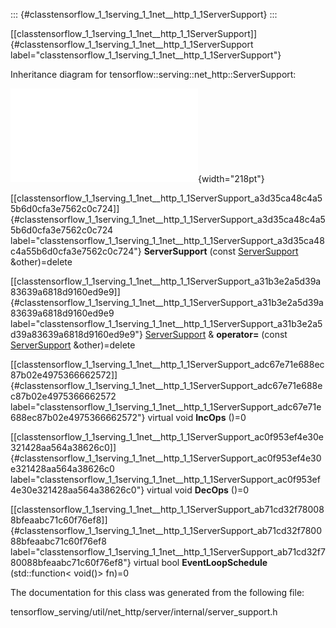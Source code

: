::: {#classtensorflow_1_1serving_1_1net__http_1_1ServerSupport}
:::

[\[classtensorflow\_1\_1serving\_1\_1net\_\_http\_1\_1ServerSupport\]]{#classtensorflow_1_1serving_1_1net__http_1_1ServerSupport
label="classtensorflow_1_1serving_1_1net__http_1_1ServerSupport"}

Inheritance diagram for tensorflow::serving::net\_http::ServerSupport:

![image](classtensorflow_1_1serving_1_1net__http_1_1ServerSupport__inherit__graph.pdf){width="218pt"}

[\[classtensorflow\_1\_1serving\_1\_1net\_\_http\_1\_1ServerSupport\_a3d35ca48c4a55b6d0cfa3e7562c0c724\]]{#classtensorflow_1_1serving_1_1net__http_1_1ServerSupport_a3d35ca48c4a55b6d0cfa3e7562c0c724
label="classtensorflow_1_1serving_1_1net__http_1_1ServerSupport_a3d35ca48c4a55b6d0cfa3e7562c0c724"}
**ServerSupport** (const
[ServerSupport](#classtensorflow_1_1serving_1_1net__http_1_1ServerSupport)
&other)=delete

[\[classtensorflow\_1\_1serving\_1\_1net\_\_http\_1\_1ServerSupport\_a31b3e2a5d39a83639a6818d9160ed9e9\]]{#classtensorflow_1_1serving_1_1net__http_1_1ServerSupport_a31b3e2a5d39a83639a6818d9160ed9e9
label="classtensorflow_1_1serving_1_1net__http_1_1ServerSupport_a31b3e2a5d39a83639a6818d9160ed9e9"}
[ServerSupport](#classtensorflow_1_1serving_1_1net__http_1_1ServerSupport)
& **operator=** (const
[ServerSupport](#classtensorflow_1_1serving_1_1net__http_1_1ServerSupport)
&other)=delete

[\[classtensorflow\_1\_1serving\_1\_1net\_\_http\_1\_1ServerSupport\_adc67e71e688ec87b02e4975366662572\]]{#classtensorflow_1_1serving_1_1net__http_1_1ServerSupport_adc67e71e688ec87b02e4975366662572
label="classtensorflow_1_1serving_1_1net__http_1_1ServerSupport_adc67e71e688ec87b02e4975366662572"}
virtual void **IncOps** ()=0

[\[classtensorflow\_1\_1serving\_1\_1net\_\_http\_1\_1ServerSupport\_ac0f953ef4e30e321428aa564a38626c0\]]{#classtensorflow_1_1serving_1_1net__http_1_1ServerSupport_ac0f953ef4e30e321428aa564a38626c0
label="classtensorflow_1_1serving_1_1net__http_1_1ServerSupport_ac0f953ef4e30e321428aa564a38626c0"}
virtual void **DecOps** ()=0

[\[classtensorflow\_1\_1serving\_1\_1net\_\_http\_1\_1ServerSupport\_ab71cd32f780088bfeaabc71c60f76ef8\]]{#classtensorflow_1_1serving_1_1net__http_1_1ServerSupport_ab71cd32f780088bfeaabc71c60f76ef8
label="classtensorflow_1_1serving_1_1net__http_1_1ServerSupport_ab71cd32f780088bfeaabc71c60f76ef8"}
virtual bool **EventLoopSchedule** (std::function$<$ void()$>$ fn)=0

The documentation for this class was generated from the following file:

tensorflow\_serving/util/net\_http/server/internal/server\_support.h
